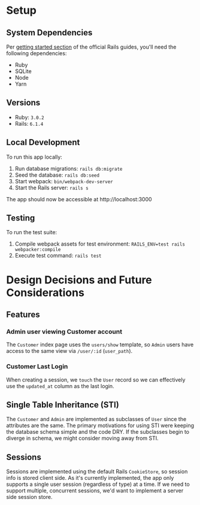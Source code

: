 # Setup

## System Dependencies
Per [getting started section](https://guides.rubyonrails.org/getting_started.html#creating-a-new-rails-project) of the official Rails guides, you'll need the following dependencies:
- Ruby
- SQLite
- Node
- Yarn

## Versions
- Ruby: `3.0.2`
- Rails: `6.1.4`

## Local Development

To run this app locally:

1. Run database migrations: `rails db:migrate`
2. Seed the database: `rails db:seed`
3. Start webpack: `bin/webpack-dev-server`
4. Start the Rails server: `rails s`

The app should now be accessible at http://localhost:3000

## Testing

To run the test suite:

1. Compile webpack assets for test environment: `RAILS_ENV=test rails webpacker:compile`
2. Execute test command: `rails test`

# Design Decisions and Future Considerations

## Features

### Admin user viewing Customer account
The `Customer` index page uses the `users/show` template, so `Admin` users have access to the same view via `/user/:id` (`user_path`).

### Customer Last Login
When creating a session, we `touch` the `User` record so we can effectively use the `updated_at` column as the last login.

## Single Table Inheritance (STI)
The `Customer` and `Admin` are implemented as subclasses of `User` since the attributes are the same. The primary motivations for using STI were keeping the database schema simple and the code DRY. If the subclasses begin to diverge in schema, we might consider moving away from STI.

## Sessions
Sessions are implemented using the default Rails `CookieStore`, so session info is stored client side. As it's currently implemented, the app only supports a single user session (regardless of type) at a time. If we need to support multiple, concurrent sessions, we'd want to implement a server side session store.
